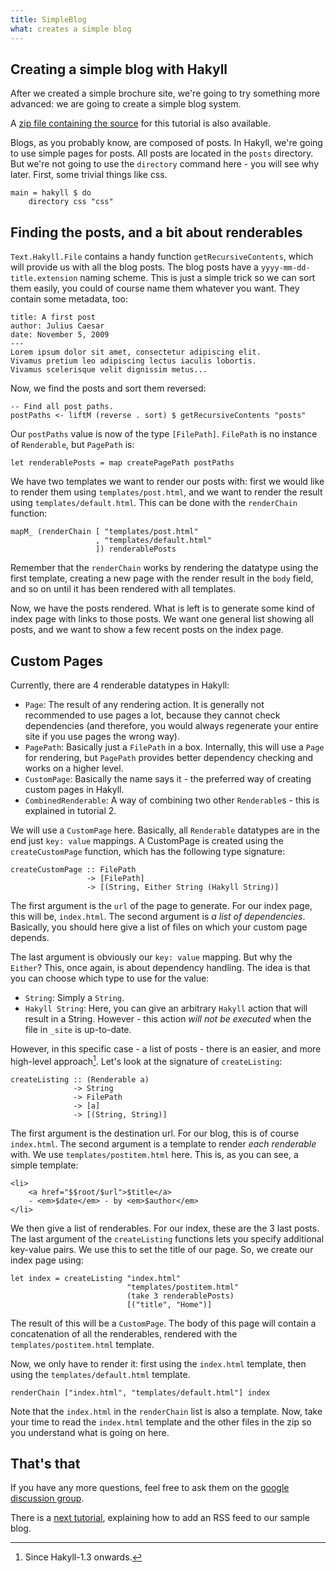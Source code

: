 ```yaml
---
title: SimpleBlog
what: creates a simple blog
---
```


## Creating a simple blog with Hakyll

After we created a simple brochure site, we're going to try something more
advanced: we are going to create a simple blog system.

A [zip file containing the source](examples/simpleblog.zip) for this
tutorial is also available.

Blogs, as you probably know, are composed of posts. In Hakyll, we're going
to use simple pages for posts. All posts are located in the `posts`
directory. But we're not going to use the `directory` command here - you will
see why later. First, some trivial things like css.

~~~~~{.haskell}
main = hakyll $ do
    directory css "css"
~~~~~

## Finding the posts, and a bit about renderables

`Text.Hakyll.File` contains a handy function `getRecursiveContents`, which will
provide us with all the blog posts. The blog posts have a
`yyyy-mm-dd-title.extension` naming scheme. This is just a simple trick so we
can sort them easily, you could of course name them whatever you want. They
contain some metadata, too:

    title: A first post
    author: Julius Caesar
    date: November 5, 2009
    ---
    Lorem ipsum dolor sit amet, consectetur adipiscing elit. 
    Vivamus pretium leo adipiscing lectus iaculis lobortis.
    Vivamus scelerisque velit dignissim metus...

Now, we find the posts and sort them reversed:

~~~~~{.haskell}
-- Find all post paths.
postPaths <- liftM (reverse . sort) $ getRecursiveContents "posts"
~~~~~

Our `postPaths` value is now of the type `[FilePath]`. `FilePath` is no
instance of `Renderable`, but `PagePath` is:

~~~~~{.haskell}
let renderablePosts = map createPagePath postPaths
~~~~~

We have two templates we want to render our posts with: first we would like to
render them using `templates/post.html`, and we want to render the result
using `templates/default.html`. This can be done with the `renderChain`
function:

~~~~~{.haskell}
mapM_ (renderChain [ "templates/post.html"
                   , "templates/default.html"
                   ]) renderablePosts
~~~~~

Remember that the `renderChain` works by rendering the datatype using the first
template, creating a new page with the render result in the `body` field, and so
on until it has been rendered with all templates.

Now, we have the posts rendered. What is left is to generate some kind of index
page with links to those posts. We want one general list showing all posts, and
we want to show a few recent posts on the index page.

## Custom Pages

Currently, there are 4 renderable datatypes in Hakyll:

- `Page`: The result of any rendering action. It is generally not recommended
  to use pages a lot, because they cannot check dependencies (and therefore,
  you would always regenerate your entire site if you use pages the wrong way).
- `PagePath`: Basically just a `FilePath` in a box. Internally, this will use
  a `Page` for rendering, but `PagePath` provides better dependency checking
  and works on a higher level.
- `CustomPage`: Basically the name says it - the preferred way of creating
  custom pages in Hakyll.
- `CombinedRenderable`: A way of combining two other `Renderable`s - this is
  explained in tutorial 2.

We will use a `CustomPage` here. Basically, all `Renderable` datatypes are in
the end just `key: value` mappings. A CustomPage is created using the
`createCustomPage` function, which has the following type signature:

~~~~~{.haskell}
createCustomPage :: FilePath
                 -> [FilePath]
                 -> [(String, Either String (Hakyll String)]
~~~~~

The first argument is the `url` of the page to generate. For our index page,
this will be, `index.html`. The second argument is _a list of dependencies_.
Basically, you should here give a list of files on which your custom page
depends.

The last argument is obviously our `key: value` mapping. But why the `Either`?
This, once again, is about dependency handling. The idea is that you can choose
which type to use for the value:

- `String`: Simply a `String`.
- `Hakyll String`: Here, you can give an arbitrary `Hakyll` action that will
  result in a String. However - this action _will not be executed_ when the file
  in `_site` is up-to-date.

However, in this specific case - a list of posts - there is an easier, and more
high-level approach[^1]. Let's look at the signature of `createListing`:

~~~~~{.haskell}
createListing :: (Renderable a)
              -> String
              -> FilePath
              -> [a]
              -> [(String, String)]
~~~~~

[^1]: Since Hakyll-1.3 onwards.

The first argument is the destination url. For our blog, this is of course
`index.html`. The second argument is a template to render _each renderable_
with. We use `templates/postitem.html` here. This is, as you can see, a simple
template:

~~~~~{.html}
<li>
    <a href="$$root/$url">$title</a>
    - <em>$date</em> - by <em>$author</em>
</li>
~~~~~

We then give a list of renderables. For our index, these are the 3 last posts.
The last argument of the `createListing` functions lets you specify additional
key-value pairs. We use this to set the title of our page. So, we create our
index page using:

~~~~~{.haskell}
let index = createListing "index.html"
                          "templates/postitem.html"
                          (take 3 renderablePosts)
                          [("title", "Home")]
~~~~~

The result of this will be a `CustomPage`. The body of this page will contain
a concatenation of all the renderables, rendered with the
`templates/postitem.html` template.

Now, we only have to render it: first using the `index.html` template, then
using the `templates/default.html` template.

~~~~~{.haskell}
renderChain ["index.html", "templates/default.html"] index
~~~~~

Note that the `index.html` in the `renderChain` list is also a template. Now,
take your time to read the `index.html` template and the other files in the zip
so you understand what is going on here.

## That's that

If you have any more questions, feel free to ask them on the
[google discussion group](http://groups.google.com/group/hakyll).

There is a [next tutorial](tutorial4.html), explaining how to add an RSS feed
to our sample blog.
